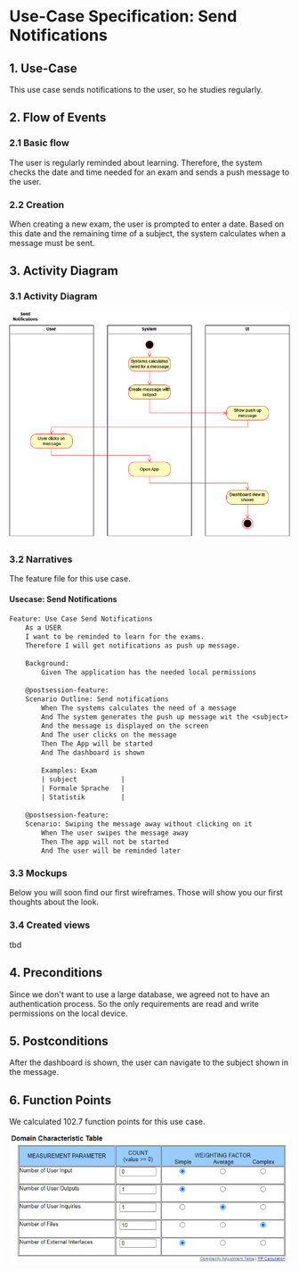 # Use-Case Specification: Send Notifications

## 1. Use-Case
This use case sends notifications to the user, so he studies regularly.

## 2. Flow of Events
### 2.1 Basic flow
The user is regularly reminded about learning. Therefore, the system checks the date and time needed for an exam and sends a push message to the user.

### 2.2 Creation
When creating a new exam, the user is prompted to enter a date. Based on this date and the remaining time of a subject, the system calculates when a message must be sent.

## 3. Activity Diagram
### 3.1 Activity Diagram
![Activity Diagram](https://github.com/nEXam-App/nEXam-doc/blob/8097538a4f7a16b988f95ff470a8f107a398728e/diagrams/activity%20diagram/nEXam-activity%20diagram%20SendNotifications.jpg)

### 3.2 Narratives
The feature file for this use case.
#### Usecase: Send Notifications
```Gherkin
Feature: Use Case Send Notifications
    As a USER 
    I want to be reminded to learn for the exams.
    Therefore I will get notifications as push up message.

    Background:
        Given The application has the needed local permissions

    @postsession-feature:
    Scenario Outline: Send notifications
        When The systems calculates the need of a message
        And The system generates the push up message wit the <subject>
        And the message is displayed on the screen
        And The user clicks on the message
        Then The App will be started
        And The dashboard is shown

        Examples: Exam
        | subject           |
        | Formale Sprache   |
        | Statistik         |

    @postsession-feature:
    Scenario: Swiping the message away without clicking on it
        When The user swipes the message away 
        Then The app will not be started
        And The user will be reminded later
```

### 3.3 Mockups

Below you will soon find our first wireframes. Those will show you our first thoughts about the look.

### 3.4 Created views

tbd
<!--<img src="https://github.com/nEXam-App/nEXam-doc/blob/main/wireframes/create%20exam.png" alt="drawing" width="350"/>
<img src="https://github.com/nEXam-App/nEXam-doc/blob/main/wireframes/create%20exam%20light.png" alt="drawing" width="350"/>
<img src="https://github.com/nEXam-App/nEXam-doc/blob/main/wireframes/examError_dark.png" alt="drawing" width="350"/>
<img src="https://github.com/nEXam-App/nEXam-doc/blob/main/wireframes/examError_light.png" alt="drawing" width="350"/>-->

## 4. Preconditions

Since we don't want to use a large database, we agreed not to have an authentication process. So the only requirements are read and write permissions on the local device.

## 5. Postconditions
After the dashboard is shown, the user can navigate to the subject shown in the message.

## 6. Function Points
We calculated 102.7 function points for this use case.

![Function Points](https://github.com/nEXam-App/nEXam-doc/blob/8097538a4f7a16b988f95ff470a8f107a398728e/diagrams/FP/FPSendNotifications.PNG)
